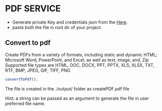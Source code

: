 # PDF SERVICE

- Generate private Key and credentials json from the [Here](https://www.adobe.io/apis/documentcloud/dcsdk/gettingstarted.html?ref=getStartedWithServicesSDK).
- paste both the file in root dir of your project.

## Convert to pdf

Create PDFs from a variety of formats, including static and dynamic HTML; Microsoft Word, PowerPoint, and Excel; as well as text, image, and, Zip
Supported file types are HTML, DOC, DOCX, PPT, PPTX, XLS, XLSX, TXT, RTF, BMP, JPEG, GIF, TIFF, PNG
  
```javascript 
convertToPdf();
```
The file is created in the ./output/ folder as createPDF.pdf file

Hint: a string can be passed as an argument to generate the file in user preferred file name.
